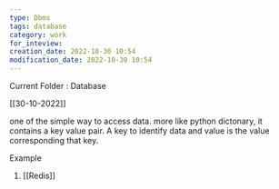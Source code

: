 ```yaml
---
type: Dbms
tags: database
category: work
for_inteview: 
creation_date: 2022-10-30 10:54
modification_date: 2022-10-30 10:54
---
```


  
Current Folder : Database




[[30-10-2022]]

one of the simple way to access data. more like python dictonary, it contains a key value pair. A key to identify data and value is the value corresponding that key. 

Example
1. [[Redis]]
